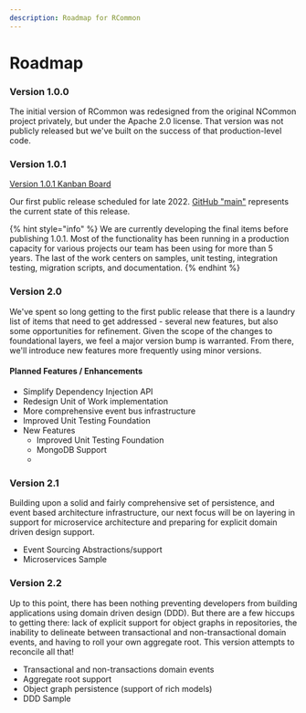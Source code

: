 ```yaml
---
description: Roadmap for RCommon
---
```


# Roadmap

### Version 1.0.0

The initial version of RCommon was redesigned from the original NCommon project privately, but under the Apache 2.0 license. That version was not publicly released but we've built on the success of that production-level code.&#x20;

### Version 1.0.1

[Version 1.0.1 Kanban Board](https://github.com/RCommon-Team/RCommon/projects/1)

Our first public release scheduled for late 2022. [GitHub "main"](https://github.com/RCommon-Team/RCommon) represents the current state of this release.&#x20;

{% hint style="info" %}
We are currently developing the final items before publishing 1.0.1. Most of the functionality has been running in a production capacity for various projects our team has been using for more than 5 years. The last of the work centers on samples, unit testing, integration testing, migration scripts, and documentation.&#x20;
{% endhint %}

### Version 2.0

We've spent so long getting to the first public release that there is a laundry list of items that need to get addressed - several new features, but also some opportunities for refinement. Given the scope of the changes to foundational layers, we feel a major version bump is warranted.  From there, we'll introduce new features more frequently using minor versions.&#x20;

#### Planned Features / Enhancements

* Simplify Dependency Injection API
* Redesign Unit of Work implementation
* More comprehensive event bus infrastructure
* Improved Unit Testing Foundation
* New Features
  * Improved Unit Testing Foundation
  * MongoDB Support
  *

### Version 2.1

Building upon a solid and fairly comprehensive set of persistence, and event based architecture infrastructure, our next focus will be on layering in support for microservice architecture and preparing for explicit domain driven design support.&#x20;

* Event Sourcing Abstractions/support
* Microservices Sample

### Version 2.2

Up to this point, there has been nothing preventing developers from building applications using domain driven design (DDD). But there are a few hiccups to getting there: lack of explicit support for object graphs in repositories, the inability to delineate between transactional and non-transactional domain events, and having to roll your own aggregate root. This version attempts to reconcile all that!

* Transactional and non-transactions domain events
* Aggregate root support
* Object graph persistence (support of rich models)
* DDD Sample
